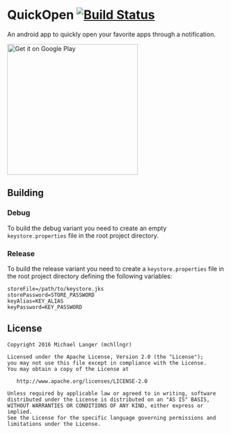 # QuickOpen [![Build Status](https://github.com/mchllngr/QuickOpen/workflows/deploy/badge.svg)](https://github.com/mchllngr/QuickOpen/actions)

An android app to quickly open your favorite apps through a notification.

<a href='https://play.google.com/store/apps/details?id=de.mchllngr.quickopen'><img width='300' alt='Get it on Google Play' src='https://play.google.com/intl/en_us/badges/images/generic/en_badge_web_generic.png'/></a>

## Building

### Debug
To build the debug variant you need to create an empty `keystore.properties` file in the root project directory.

### Release
To build the release variant you need to create a `keystore.properties` file in the root project directory defining the following variables:
```
storeFile=/path/to/keystore.jks
storePassword=STORE_PASSWORD
keyAlias=KEY_ALIAS
keyPassword=KEY_PASSWORD
```

## License

```
Copyright 2016 Michael Langer (mchllngr)

Licensed under the Apache License, Version 2.0 (the "License");
you may not use this file except in compliance with the License.
You may obtain a copy of the License at

   http://www.apache.org/licenses/LICENSE-2.0

Unless required by applicable law or agreed to in writing, software
distributed under the License is distributed on an "AS IS" BASIS,
WITHOUT WARRANTIES OR CONDITIONS OF ANY KIND, either express or implied.
See the License for the specific language governing permissions and
limitations under the License.
```
